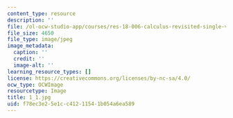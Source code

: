```yaml
---
content_type: resource
description: ''
file: /ol-ocw-studio-app/courses/res-18-006-calculus-revisited-single-variable-calculus-fall-2010/f78ec3e25e1cc41211541b054a6ea589_1_1.jpg
file_size: 4650
file_type: image/jpeg
image_metadata:
  caption: ''
  credit: ''
  image-alt: ''
learning_resource_types: []
license: https://creativecommons.org/licenses/by-nc-sa/4.0/
ocw_type: OCWImage
resourcetype: Image
title: 1_1.jpg
uid: f78ec3e2-5e1c-c412-1154-1b054a6ea589
---
```

